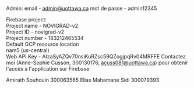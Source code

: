 Admin:
  email - admin@uottawa.ca
  mot de passe - admin12345

Firebase project:    
Project name - NOVIGRAD-v2    
Project ID - novigrad-v2    
Project number - 183212465534    
Default GCP resource location     
nam5 (us-central)    
Web API Key - AIzaSyAZQv70nsiKuRZsc59QZogjpqRv04MRFFE    Contactez moi (Anne-Sophie Cusson, 300130176, acuss081@uottawa.ca) pour obtenir l'accès à l'application sur Firebase


Amirath Souhouin 300063565
Elias Mahamane Sidi 300079393
